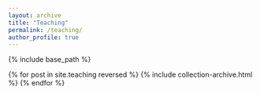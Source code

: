 ```yaml
---
layout: archive
title: "Teaching"
permalink: /teaching/
author_profile: true
---
```



{% include base_path %}

{% for post in site.teaching reversed %}
  {% include collection-archive.html %}
{% endfor %}
